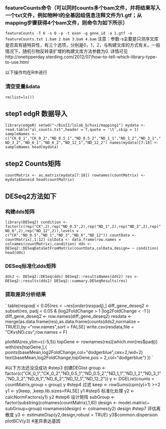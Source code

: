 

### featureCounts命令（可以同时counts多个bam文件，并将结果写入一个txt文件，例如物种1的全基因组信息注释文件为1.gtf；从mapping步骤获得4个bam文件，则命令为如下所示）
`
featureCounts -T 6 -s 0 -p -t exon -g gene_id -a 1.gtf -o featureCounts.txt 1.bam 2.bam 3.bam 4.bam
`
注意：参数-s主要是只测序文库是否具有链特异性，有三个选项，分别是0，1，2，与构建文库的方式有关。一般情况下，随机引物反转录扩增的构建文库方法参数为0.
详情可见http://onetipperday.sterding.com/2012/07/how-to-tell-which-library-type-to-use.html






以下操作均在R中进行

### 清空变量&data
`
rm(list=ls())
`
## step1 edgR 数据导入
`
library(edgeR)
setwd("~/BioII/lulab_b/huxi/mapping1")
mydata <- read.table("al_counts.txt",header = T,quote = '\t',skip = 1)
sampleNames <- c("CK_0_1","CK_0_2","ND_0.5_1","ND_0.5_2","ND_1_1","ND_1_2","ND_3_1","ND_3_2","ND_6_1","ND_6_2","ND_12_1","ND_12_2")
names(mydata)[7:18] <- sampleNames
head(mydata)
`

## step2 Counts矩阵
`
countMatrix <- as.matrix(mydata[7:18])
rownames(countMatrix) <- mydata$Geneid
head(countMatrix)
`

## DESeq2方法如下
### 构建dds矩阵
`
library(DESeq2)
condition <- factor(c(rep("CK",2),rep("ND_0.5",2),rep("ND_1",2),rep("ND_3",2),rep("ND_6",2),rep("ND_12",2)),levels = c("CK","ND_0.5","ND_1","ND_3","ND_6","ND_12"))
countData <- countMatrix[,1:12]
colData <- data.frame(row.names = colnames(countMatrix),condition)
dds <- DESeq2::DESeqDataSetFromMatrix(countData,colData,design= ~ condition)
head(dds)
`
### DESeq标准化dds矩阵
`
dds2 <- DESeq2::DESeq(dds)
DESeq2::resultsNames(dds2)
res <- DESeq2::results(dds2)
DESeq2::summary.DESeqResults(res)
`
### 提取差异分析结果
`
table(res$padj<0.05)
res <- res[order(res$padj),]
diff_gene_deseq2 <- subset(res, padj < 0.05 & (log2FoldChange > 1 |log2FoldChange < -1 ))
diff_gene_deseq2 <- row.names(diff_gene_deseq2)
resdata <- merge(as.data.frame(res),as.data.frame(counts(dds2,normalize = TRUE)),by ="row.names",sort = FALSE)
write.csv(resdata,file = "CKvsND.csv",row.names = F)


plotMA(res,ylim=c(-5,5))
topGene <- rownames(res)[which.min(res$padj)]
with(res[topGene,],{
  points(baseMean,log2FoldChange,col="dodgerblue",cex=2,lwd=2)
  text(baseMean,log2FoldChange,topGene,pos = 2,col="dodgerblue")
  })
`

#以下方法还没没成功
#step3 创建DEGlist 
group <- factor(c("CK_0_1","CK_0_2","ND_0.5_1","ND_0.5_2","ND_1_1","ND_1_2","ND_3_1","ND_3_2","ND_6_1","ND_6_2","ND_12_1","ND_12_2"))
y <- DGEList(counts = countMatrix,group = group)
y
#step4 过滤
keep <- rowSums(cpm(y)>1) >=2
y1 <- y[keep, ,keep.lib.sizes=FALSE]
y1
#step5 标准化处理
y2 <- calcNormFactors(y1)
y2
#step6 设计矩阵
subGroup <- factor(substring(colnames(countMatrix),1,6))
design <- model.matrix(~ subGroup+group)
rownames(design) <- colnames(y2)
design
#step7 评估离散度
y3 <- estimateDisp(y2,design,robust = TRUE)
y3$common.dispersion
plotBCV(y3)
#差异表达基因

